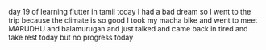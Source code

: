 day 19 of learning flutter in tamil 
today I had a bad dream so I went to the trip because the climate is so good I took my macha bike and went to meet MARUDHU and balamurugan and just talked and came back in tired and take rest today but no progress today